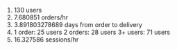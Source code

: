 1) 130 users
2) 7.680851 orders/hr
3) 3.891803278689 days from order to delivery
4) 1 order: 25 users 2 orders: 28 users 3+ users: 71 users
5) 16.327586 sessions/hr